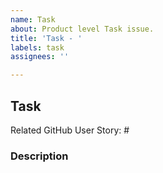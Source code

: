 ```yaml
---
name: Task
about: Product level Task issue.
title: 'Task - '
labels: task
assignees: ''

---
```


## Task

Related GitHub User Story: #


### Description
